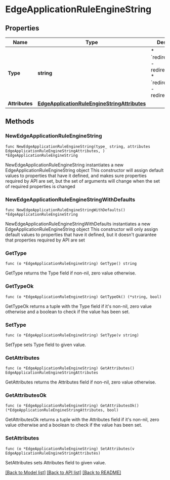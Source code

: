 # EdgeApplicationRuleEngineString

## Properties

Name | Type | Description | Notes
------------ | ------------- | ------------- | -------------
**Type** | **string** | * &#x60;redirect_to_301&#x60; - redirect_to_301 * &#x60;redirect_to_302&#x60; - redirect_to_302 | 
**Attributes** | [**EdgeApplicationRuleEngineStringAttributes**](EdgeApplicationRuleEngineStringAttributes.md) |  | 

## Methods

### NewEdgeApplicationRuleEngineString

`func NewEdgeApplicationRuleEngineString(type_ string, attributes EdgeApplicationRuleEngineStringAttributes, ) *EdgeApplicationRuleEngineString`

NewEdgeApplicationRuleEngineString instantiates a new EdgeApplicationRuleEngineString object
This constructor will assign default values to properties that have it defined,
and makes sure properties required by API are set, but the set of arguments
will change when the set of required properties is changed

### NewEdgeApplicationRuleEngineStringWithDefaults

`func NewEdgeApplicationRuleEngineStringWithDefaults() *EdgeApplicationRuleEngineString`

NewEdgeApplicationRuleEngineStringWithDefaults instantiates a new EdgeApplicationRuleEngineString object
This constructor will only assign default values to properties that have it defined,
but it doesn't guarantee that properties required by API are set

### GetType

`func (o *EdgeApplicationRuleEngineString) GetType() string`

GetType returns the Type field if non-nil, zero value otherwise.

### GetTypeOk

`func (o *EdgeApplicationRuleEngineString) GetTypeOk() (*string, bool)`

GetTypeOk returns a tuple with the Type field if it's non-nil, zero value otherwise
and a boolean to check if the value has been set.

### SetType

`func (o *EdgeApplicationRuleEngineString) SetType(v string)`

SetType sets Type field to given value.


### GetAttributes

`func (o *EdgeApplicationRuleEngineString) GetAttributes() EdgeApplicationRuleEngineStringAttributes`

GetAttributes returns the Attributes field if non-nil, zero value otherwise.

### GetAttributesOk

`func (o *EdgeApplicationRuleEngineString) GetAttributesOk() (*EdgeApplicationRuleEngineStringAttributes, bool)`

GetAttributesOk returns a tuple with the Attributes field if it's non-nil, zero value otherwise
and a boolean to check if the value has been set.

### SetAttributes

`func (o *EdgeApplicationRuleEngineString) SetAttributes(v EdgeApplicationRuleEngineStringAttributes)`

SetAttributes sets Attributes field to given value.



[[Back to Model list]](../README.md#documentation-for-models) [[Back to API list]](../README.md#documentation-for-api-endpoints) [[Back to README]](../README.md)


